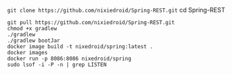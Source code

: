 
`git clone https://github.com/nixiedroid/Spring-REST.git`
cd Spring-REST

```shell
git pull https://github.com/nixiedroid/Spring-REST.git
chmod +x gradlew
./gradlew
./gradlew bootJar
docker image build -t nixedroid/spring:latest .
docker images
docker run -p 8086:8086 nixedroid/spring
sudo lsof -i -P -n | grep LISTEN
```
